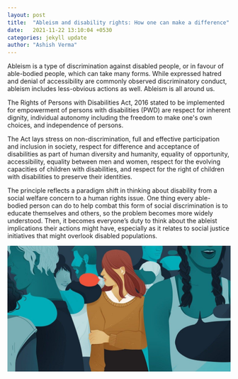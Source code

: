 ```yaml
---
layout: post
title:  "Ableism and disability rights: How one can make a difference"
date:   2021-11-22 13:10:04 +0530
categories: jekyll update
author: "Ashish Verma"
---
```


Ableism is a type of discrimination against disabled people, or in favour of able-bodied people, which can take many forms. While expressed hatred and denial of accessibility are commonly observed discriminatory conduct, ableism includes less-obvious actions as well. Ableism is all around us. 

The Rights of Persons with Disabilities Act, 2016 stated to be implemented for empowerment of persons with disabilities (PWD) are respect for inherent dignity, individual autonomy including the freedom to make one's own choices, and independence of persons. 

The Act lays stress on non-discrimination, full and effective participation and inclusion in society, respect for difference and acceptance of disabilities as part of human diversity and humanity, equality of opportunity, accessibility, equality between men and women, respect for the evolving capacities of children with disabilities, and respect for the right of children with disabilities to preserve their identities. 

The principle reflects a paradigm shift in thinking about disability from a social welfare concern to a human rights issue. One thing every able-bodied person can do to help combat this form of social discrimination is to educate themselves and others, so the problem becomes more widely understood. Then, it becomes everyone’s duty to think about the ableist implications their actions might have, especially as it relates to social justice initiatives that might overlook disabled populations.

![ableism-and-disability-rights]( /assets/images/ableism-and-rights.jpg)